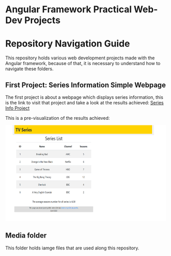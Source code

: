 # Angular Framework Practical Web-Dev Projects

# Repository Navigation Guide

This repository holds various web development projects made with the Angular framework, because of that, it is necessary to understand how to navigate these folders.

## First Project: Series Information Simple Webpage

The first project is about a webpage which displays series information, this is the link to visit that project and take a look at the results achieved: [Series Info Project](https://github.com/fai-aher/Angular-Practice-Projects/tree/main/seriesInfo_website)

This is a pre-visualization of the results achieved:

<img src="https://github.com/fai-aher/Angular-Practice-Projects/blob/main/media/results_images/angularResult1.png" alt="Results in Series Info Project" width="600px" height="300px" />


## Media folder

This folder holds iamge files that are used along this repository.
